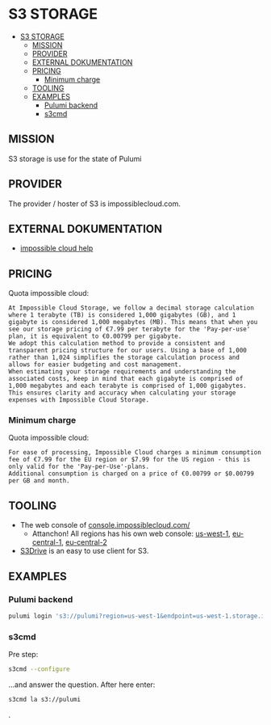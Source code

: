 S3 STORAGE
==========


- [S3 STORAGE](#s3-storage)
  - [MISSION](#mission)
  - [PROVIDER](#provider)
  - [EXTERNAL DOKUMENTATION](#external-dokumentation)
  - [PRICING](#pricing)
    - [Minimum charge](#minimum-charge)
  - [TOOLING](#tooling)
  - [EXAMPLES](#examples)
    - [Pulumi backend](#pulumi-backend)
    - [s3cmd](#s3cmd)


MISSION
-------

S3 storage is use for the state of Pulumi


PROVIDER
--------

The provider / hoster of S3 is impossiblecloud.com.


EXTERNAL DOKUMENTATION
----------------------

- [impossible cloud help](https://docs.impossiblecloud.com/impossible-cloud-help/)


PRICING
-------

Quota impossible cloud:

    At Impossible Cloud Storage, we follow a decimal storage calculation where 1 terabyte (TB) is considered 1,000 gigabytes (GB), and 1 gigabyte is considered 1,000 megabytes (MB). This means that when you see our storage pricing of €7.99 per terabyte for the 'Pay-per-use' plan, it is equivalent to €0.00799 per gigabyte.
    We adopt this calculation method to provide a consistent and transparent pricing structure for our users. Using a base of 1,000 rather than 1,024 simplifies the storage calculation process and allows for easier budgeting and cost management.
    When estimating your storage requirements and understanding the associated costs, keep in mind that each gigabyte is comprised of 1,000 megabytes and each terabyte is comprised of 1,000 gigabytes. This ensures clarity and accuracy when calculating your storage expenses with Impossible Cloud Storage.


### Minimum charge

Quota impossible cloud:

    For ease of processing, Impossible Cloud charges a minimum consumption fee of €7.99 for the EU region or $7.99 for the US region - this is only valid for the 'Pay-per-Use'-plans.
    Additional consumption is charged on a price of €0.00799 or $0.00799 per GB and month.


TOOLING
-------

- The web console of [console.impossiblecloud.com/](https://console.impossiblecloud.com/)
  - Attanchon! All regions has his own web console: [us-west-1](https://console.impossiblecloud.com/), [eu-central-1](https://console.eu.impossiblecloud.com/), [eu-central-2](https://console.eu-2.impossiblecloud.com/)
- [S3Drive](https://s3drive.app/) is an easy to use client for S3.


EXAMPLES
--------

### Pulumi backend

```bash
pulumi login 's3://pulumi?region=us-west-1&endpoint=us-west-1.storage.impossibleapi.net'
```

### s3cmd

Pre step:

```bash
s3cmd --configure
```

...and answer the question. After here enter:

```bash
s3cmd la s3://pulumi
```

.